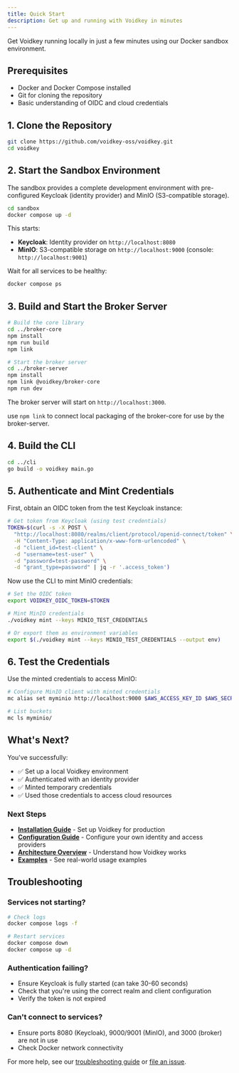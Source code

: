 ```yaml
---
title: Quick Start
description: Get up and running with Voidkey in minutes
---
```


Get Voidkey running locally in just a few minutes using our Docker sandbox environment.

## Prerequisites

- Docker and Docker Compose installed
- Git for cloning the repository
- Basic understanding of OIDC and cloud credentials

## 1. Clone the Repository

```bash
git clone https://github.com/voidkey-oss/voidkey.git
cd voidkey
```

## 2. Start the Sandbox Environment

The sandbox provides a complete development environment with pre-configured Keycloak (identity provider) and MinIO (S3-compatible storage).

```bash
cd sandbox
docker compose up -d
```

This starts:
- **Keycloak**: Identity provider on `http://localhost:8080`
- **MinIO**: S3-compatible storage on `http://localhost:9000` (console: `http://localhost:9001`)

Wait for all services to be healthy:

```bash
docker compose ps
```

## 3. Build and Start the Broker Server

```bash
# Build the core library
cd ../broker-core
npm install
npm run build
npm link

# Start the broker server
cd ../broker-server
npm install
npm link @voidkey/broker-core
npm run dev
```

The broker server will start on `http://localhost:3000`.

use `npm link` to connect local packaging of the broker-core for use by the broker-server.

## 4. Build the CLI

```bash
cd ../cli
go build -o voidkey main.go
```

## 5. Authenticate and Mint Credentials

First, obtain an OIDC token from the test Keycloak instance:

```bash
# Get token from Keycloak (using test credentials)
TOKEN=$(curl -s -X POST \
  "http://localhost:8080/realms/client/protocol/openid-connect/token" \
  -H "Content-Type: application/x-www-form-urlencoded" \
  -d "client_id=test-client" \
  -d "username=test-user" \
  -d "password=test-password" \
  -d "grant_type=password" | jq -r '.access_token')
```

Now use the CLI to mint MinIO credentials:

```bash
# Set the OIDC token
export VOIDKEY_OIDC_TOKEN=$TOKEN

# Mint MinIO credentials
./voidkey mint --keys MINIO_TEST_CREDENTIALS

# Or export them as environment variables
export $(./voidkey mint --keys MINIO_TEST_CREDENTIALS --output env)
```

## 6. Test the Credentials

Use the minted credentials to access MinIO:

```bash
# Configure MinIO client with minted credentials
mc alias set myminio http://localhost:9000 $AWS_ACCESS_KEY_ID $AWS_SECRET_ACCESS_KEY

# List buckets
mc ls myminio/
```

## What's Next?

You've successfully:
- ✅ Set up a local Voidkey environment
- ✅ Authenticated with an identity provider
- ✅ Minted temporary credentials
- ✅ Used those credentials to access cloud resources

### Next Steps

- [**Installation Guide**](/getting-started/installation/) - Set up Voidkey for production
- [**Configuration Guide**](/configuration/guide/) - Configure your own identity and access providers
- [**Architecture Overview**](/architecture/overview/) - Understand how Voidkey works
- [**Examples**](/examples/github-actions/) - See real-world usage examples

## Troubleshooting

### Services not starting?
```bash
# Check logs
docker compose logs -f

# Restart services
docker compose down
docker compose up -d
```

### Authentication failing?
- Ensure Keycloak is fully started (can take 30-60 seconds)
- Check that you're using the correct realm and client configuration
- Verify the token is not expired

### Can't connect to services?
- Ensure ports 8080 (Keycloak), 9000/9001 (MinIO), and 3000 (broker) are not in use
- Check Docker network connectivity

For more help, see our [troubleshooting guide](/development/troubleshooting/) or [file an issue](https://github.com/voidkey-oss/voidkey/issues).